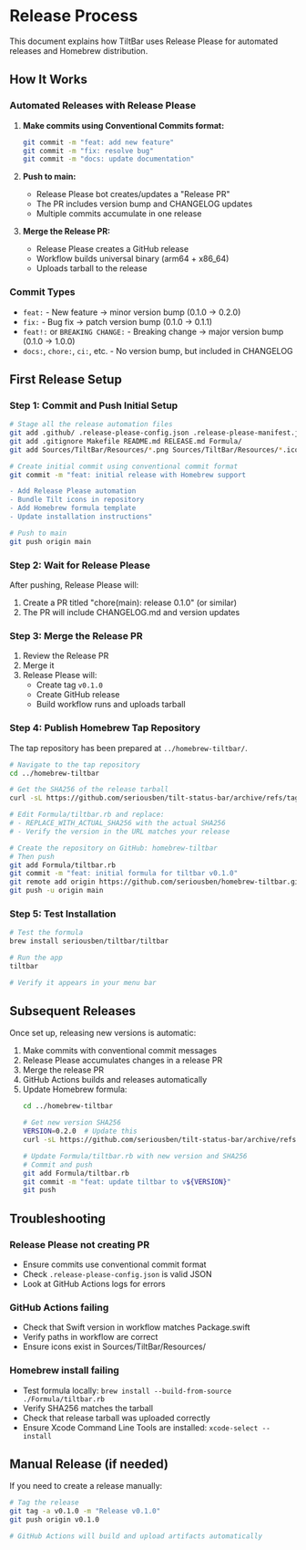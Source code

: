 # Release Process

This document explains how TiltBar uses Release Please for automated releases and Homebrew distribution.

## How It Works

### Automated Releases with Release Please

1. **Make commits using Conventional Commits format:**
   ```bash
   git commit -m "feat: add new feature"
   git commit -m "fix: resolve bug"
   git commit -m "docs: update documentation"
   ```

2. **Push to main:**
   - Release Please bot creates/updates a "Release PR"
   - The PR includes version bump and CHANGELOG updates
   - Multiple commits accumulate in one release

3. **Merge the Release PR:**
   - Release Please creates a GitHub release
   - Workflow builds universal binary (arm64 + x86_64)
   - Uploads tarball to the release

### Commit Types

- `feat:` - New feature → minor version bump (0.1.0 → 0.2.0)
- `fix:` - Bug fix → patch version bump (0.1.0 → 0.1.1)
- `feat!:` or `BREAKING CHANGE:` - Breaking change → major version bump (0.1.0 → 1.0.0)
- `docs:`, `chore:`, `ci:`, etc. - No version bump, but included in CHANGELOG

## First Release Setup

### Step 1: Commit and Push Initial Setup

```bash
# Stage all the release automation files
git add .github/ .release-please-config.json .release-please-manifest.json
git add .gitignore Makefile README.md RELEASE.md Formula/
git add Sources/TiltBar/Resources/*.png Sources/TiltBar/Resources/*.ico

# Create initial commit using conventional commit format
git commit -m "feat: initial release with Homebrew support

- Add Release Please automation
- Bundle Tilt icons in repository
- Add Homebrew formula template
- Update installation instructions"

# Push to main
git push origin main
```

### Step 2: Wait for Release Please

After pushing, Release Please will:
1. Create a PR titled "chore(main): release 0.1.0" (or similar)
2. The PR will include CHANGELOG.md and version updates

### Step 3: Merge the Release PR

1. Review the Release PR
2. Merge it
3. Release Please will:
   - Create tag `v0.1.0`
   - Create GitHub release
   - Build workflow runs and uploads tarball

### Step 4: Publish Homebrew Tap Repository

The tap repository has been prepared at `../homebrew-tiltbar/`.

```bash
# Navigate to the tap repository
cd ../homebrew-tiltbar

# Get the SHA256 of the release tarball
curl -sL https://github.com/seriousben/tilt-status-bar/archive/refs/tags/v0.1.0.tar.gz | shasum -a 256

# Edit Formula/tiltbar.rb and replace:
# - REPLACE_WITH_ACTUAL_SHA256 with the actual SHA256
# - Verify the version in the URL matches your release

# Create the repository on GitHub: homebrew-tiltbar
# Then push
git add Formula/tiltbar.rb
git commit -m "feat: initial formula for tiltbar v0.1.0"
git remote add origin https://github.com/seriousben/homebrew-tiltbar.git
git push -u origin main
```

### Step 5: Test Installation

```bash
# Test the formula
brew install seriousben/tiltbar/tiltbar

# Run the app
tiltbar

# Verify it appears in your menu bar
```

## Subsequent Releases

Once set up, releasing new versions is automatic:

1. Make commits with conventional commit messages
2. Release Please accumulates changes in a release PR
3. Merge the release PR
4. GitHub Actions builds and releases automatically
5. Update Homebrew formula:
   ```bash
   cd ../homebrew-tiltbar

   # Get new version SHA256
   VERSION=0.2.0  # Update this
   curl -sL https://github.com/seriousben/tilt-status-bar/archive/refs/tags/v${VERSION}.tar.gz | shasum -a 256

   # Update Formula/tiltbar.rb with new version and SHA256
   # Commit and push
   git add Formula/tiltbar.rb
   git commit -m "feat: update tiltbar to v${VERSION}"
   git push
   ```

## Troubleshooting

### Release Please not creating PR

- Ensure commits use conventional commit format
- Check `.release-please-config.json` is valid JSON
- Look at GitHub Actions logs for errors

### GitHub Actions failing

- Check that Swift version in workflow matches Package.swift
- Verify paths in workflow are correct
- Ensure icons exist in Sources/TiltBar/Resources/

### Homebrew install failing

- Test formula locally: `brew install --build-from-source ./Formula/tiltbar.rb`
- Verify SHA256 matches the tarball
- Check that release tarball was uploaded correctly
- Ensure Xcode Command Line Tools are installed: `xcode-select --install`

## Manual Release (if needed)

If you need to create a release manually:

```bash
# Tag the release
git tag -a v0.1.0 -m "Release v0.1.0"
git push origin v0.1.0

# GitHub Actions will build and upload artifacts automatically
```
